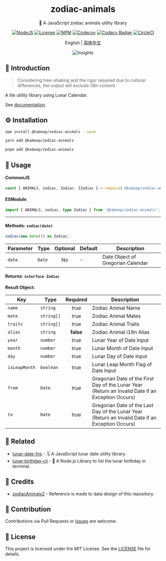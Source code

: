 <div align="center">

<h1>zodiac-animals</h1>

🐼 A JavaScript zodiac animals utility library

[![NodeJS][node-image]][node-url]
[![License][license-image]][license-url]
[![NPM][npm-image]][npm-url]
[![Codecov][codecov-image]][codecov-url]
[![Codacy Badge][codacy-image]][codacy-url]
[![CircleCI][circleci-image]][circleci-url]

English | [简体中文][zh-cn-url]

![Insights][insights-url]

</div>

## 📖 Introduction

> Considering tree-shaking and the rigor required due to cultural differences,
> the output will exclude i18n content.

A lite utility library using Lunar Calendar.

See [documentation][docs-url].

## ⚙️ Installation

```bash
npm install @kabeep/zodiac-animals --save
```

```bash
yarn add @kabeep/zodiac-animals
```

```bash
pnpm add @kabeep/zodiac-animals
```

## 🚀 Usage

#### CommonJS

```typescript
const { ANIMALS, zodiac, Zodiac: IZodiac } = require('@kabeep/zodiac-animals');
```

#### ESModule

```typescript
import { ANIMALS, zodiac, type Zodiac } from '@kabeep/zodiac-animals';
```

---

#### Methods: `zodiac(date)`

```typescript
zodiac(new Date()) as Zodiac;
```

| Parameter | Type   | Optional | Default | Description                       |
|-----------|--------|:--------:|---------|-----------------------------------|
| `date`    | `Date` |    No    | -       | Date Object of Gregorian Calendar |

#### Returns: `interface Zodiac`

**Result Object:**

| Key           | Type       | Required  | Description                                                                                       |
|---------------|------------|:---------:|---------------------------------------------------------------------------------------------------|
| `name`        | `string`   |   true    | Zodiac Animal Name                                                                                |
| `mate`        | `string[]` |   true    | Zodiac Animal Mates                                                                               |
| `traits`      | `string[]` |   true    | Zodiac Animal Traits                                                                              |
| `alias`       | `string`   | **false** | Zodiac Animal i18n Alias                                                                          |
| `year`        | `number`   |   true    | Lunar Year of Date Input                                                                          |
| `month`       | `number`   |   true    | Lunar Month of Date Input                                                                         |
| `day`         | `number`   |   true    | Lunar Day of Date Input                                                                           |
| `isLeapMonth` | `boolean`  |   true    | Lunar Leap Month Flag of Date Input                                                               |
| `from`        | `Date`     |   true    | Gregorian Date of the First Day of the Lunar Year (Return an Invalid Date if an Exception Occurs) |
| `to`          | `Date`     |   true    | Gregorian Date of the Last Day of the Lunar Year (Return an Invalid Date if an Exception Occurs)  |

## 🔗 Related

- [lunar-date-fns][lunar-date-fns-url] - 🗓️ A JavaScript lunar date utility library.
- [lunar-birthday-cli][lunar-birthday-cli-url] - 🎂 A Node.js Library to list the lunar birthday in terminal.

## 🏅 Credits

- [zodiacAnimals2][credits-url] - Reference is made to data design of this repository.

## 🤝 Contribution

Contributions via Pull Requests or [Issues][issues-url] are welcome.

## 📄 License

This project is licensed under the MIT License. See the [LICENSE][license-url] file for details.


[node-image]: https://img.shields.io/node/v/%40kabeep%2Fzodiac-animals?color=lightseagreen
[node-url]: https://nodejs.org/docs/latest/api/

[npm-image]: https://img.shields.io/npm/d18m/%40kabeep%2Fzodiac-animals?color=cornflowerblue
[npm-url]: https://www.npmjs.com/package/@kabeep/zodiac-animals

[codecov-image]: https://codecov.io/gh/kabeep/zodiac-animals/graph/badge.svg?token=SN18SFJw3N
[codecov-url]: https://codecov.io/gh/kabeep/zodiac-animals

[codacy-image]: https://app.codacy.com/project/badge/Grade/f9ecd4622c104d4eb0d6f1a5e289e8fe
[codacy-url]: https://app.codacy.com/gh/kabeep/zodiac-animals/dashboard?utm_source=gh&utm_medium=referral&utm_content=&utm_campaign=Badge_grade

[circleci-image]: https://dl.circleci.com/status-badge/img/gh/kabeep/zodiac-animals/tree/master.svg?style=shield
[circleci-url]: https://dl.circleci.com/status-badge/redirect/gh/kabeep/zodiac-animals/tree/master

[insights-url]: https://repobeats.axiom.co/api/embed/587b7e5e404afd72869d684be271f8ca28f350ef.svg "Repobeats analytics image"

[docs-url]: https://kabeep.github.io/zodiac-animals
[issues-url]: https://github.com/kabeep/zodiac-animals/issues

[license-image]: https://img.shields.io/github/license/kabeep/zodiac-animals?color=slateblue
[license-url]: LICENSE

[en-us-url]: README.md
[zh-cn-url]: README.zh-CN.md

[lunar-date-fns-url]: https://github.com/kabeep/lunar-date-fns
[lunar-birthday-cli-url]: https://github.com/kabeep/lunar-birthday-cli
[credits-url]: https://github.com/davisnatalie/zodiacAnimals2
